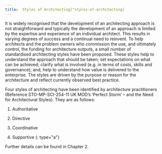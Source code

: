 ```yaml
---
title:  Styles of Architecting[^styles-of-architecting]
---
```


It is widely recognised that the development of an architecting approach is not
straightforward and typically the development of an approach is limited by the
expertise and experience of an individual architect. This results in varying degrees of
success and a continual need to reinvent. To help architects and the problem owners
who commission the use, and ultimately control, the funding for architecture outputs,
a small number of standardised architecting styles have been proposed. These styles
help to understand the approach that should be taken; set expectations on what can
be achieved; clarify what is involved (e.g. in terms of costs, skills and governance);
and, help to understand how value is delivered to the enterprise. The styles are
driven by the purpose or reason for the architecture and reflect currently observed
best practice.

Four styles of architecting have been identified by architecture practitioners (Reference STO-MP-SCI-254-11 UK MOD’s ‘Perfect Storm’ – and the Need for Architectural Styles). They are as follows:

1.  Authoritative

2.  Directive

3.  Coordinative

4.  Supportive
{: type="a"}

Further details can be found in Chapter 2.

[^styles-of-architecting]: Styles of Architecting should not be confused with the term ‘Architecture Styles’ which is used and
defined in Engineering/Architecture.
